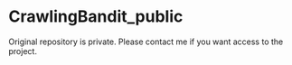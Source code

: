# CrawlingBandit_public
Original repository is private. Please contact me if you want access to the project.
